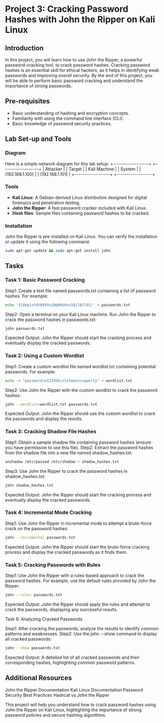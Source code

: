 # Project 3: Cracking Password Hashes with John the Ripper on Kali Linux

## Introduction
In this project, you will learn how to use John the Ripper, a powerful password-cracking tool, to crack password hashes. Cracking password hashes is an essential skill for ethical hackers, as it helps in identifying weak passwords and improving overall security. By the end of this project, you will be able to perform basic password cracking and understand the importance of strong passwords.

## Pre-requisites
- Basic understanding of hashing and encryption concepts.
- Familiarity with using the command line interface (CLI).
- Basic knowledge of password security practices.

## Lab Set-up and Tools

### Diagram
Here is a simple network diagram for this lab setup:
+------------------+ +------------------+
| Attacker | | Target |
| Kali Machine | | System |
| (192.168.1.100) | | (192.168.1.101) |
+------------------+ +------------------+

### Tools
- **Kali Linux**: A Debian-derived Linux distribution designed for digital forensics and penetration testing.
- **John the Ripper**: A fast password cracker included with Kali Linux.
- **Hash files**: Sample files containing password hashes to be cracked.

### Installation
John the Ripper is pre-installed on Kali Linux. You can verify the installation or update it using the following command:
```sh
sudo apt-get update && sudo apt-get install john
```

## Tasks

### Task 1: Basic Password Cracking

Step1: Create a text file named passwords.txt containing a list of password hashes. For example:
```sh
echo '$1$KpixtOtB$VVujBpNkbVnv1BjlBJl6S/' > passwords.txt
```
Step2: Open a terminal on your Kali Linux machine.
Run John the Ripper to crack the password hashes in passwords.txt:
```sh
john passwords.txt
```
Expected Output: John the Ripper should start the cracking process and eventually display the cracked passwords.

### Task 2: Using a Custom Wordlist

Step1: Create a custom wordlist file named wordlist.txt containing potential passwords. For example:
```sh
echo -e "password\n123456\nletmein\nqwerty" > wordlist.txt
```
Step2: Use John the Ripper with the custom wordlist to crack the password hashes:
```sh
john --wordlist=wordlist.txt passwords.txt
```
Expected Output: John the Ripper should use the custom wordlist to crack the passwords and display the results.

### Task 3: Cracking Shadow File Hashes

Step1: Obtain a sample shadow file containing password hashes (ensure you have permission to use this file).
Step2: Extract the password hashes from the shadow file into a new file named shadow_hashes.txt:
```sh
unshadow /etc/passwd /etc/shadow > shadow_hashes.txt
```

Step3: Use John the Ripper to crack the password hashes in shadow_hashes.txt:
```sh
john shadow_hashes.txt
```
Expected Output: John the Ripper should start the cracking process and eventually display the cracked passwords.

### Task 4: Incremental Mode Cracking
Step1: Use John the Ripper in incremental mode to attempt a brute-force crack on the password hashes:
```sh
john --incremental passwords.txt
```
Expected Output: John the Ripper should start the brute-force cracking process and display the cracked passwords as it finds them.

### Task 5: Cracking Passwords with Rules

Step1: Use John the Ripper with a rules-based approach to crack the password hashes. For example, use the default rules provided by John the Ripper:
```sh
john --rules passwords.txt
```
Expected Output: John the Ripper should apply the rules and attempt to crack the passwords, displaying any successful results.

Task 6: Analyzing Cracked Passwords

Step1: After cracking the passwords, analyze the results to identify common patterns and weaknesses.
Step2: Use the john --show command to display all cracked passwords:
```sh
john --show passwords.txt
```
Expected Output: A detailed list of all cracked passwords and their corresponding hashes, highlighting common password patterns.


## Additional Resources
John the Ripper Documentation
Kali Linux Documentation
Password Security Best Practices
Hashcat vs John the Ripper

This project will help you understand how to crack password hashes using John the Ripper on Kali Linux, highlighting the importance of strong password policies and secure hashing algorithms.


